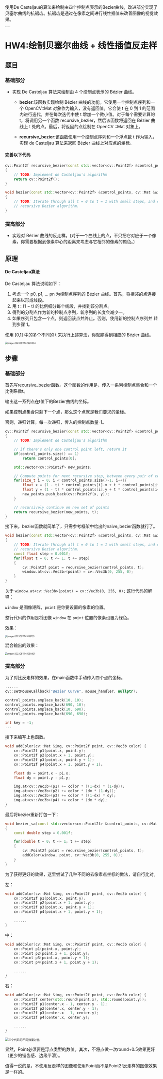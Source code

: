 使用De Casteljau的算法来绘制由四个控制点表示的Bezier曲线，改进部分实现了贝塞尔曲线的抗锯齿。抗锯齿是通过在像素之间进行线性插值来改善图像的视觉效果。

<img src="https://regz-1258735137.cos.ap-guangzhou.myqcloud.com/remo_t/g9nRCkNoHGpUw3q.png" alt="三个代码的不同效果对比" style="zoom:10%;" />

<!--more-->

# HW4:绘制贝塞尔曲线 + 线性插值反走样

## 题目

### 基础部分

- 实现 De Casteljau 算法来绘制由 4 个控制点表示的 Bézier 曲线。

  - **bezier**:该函数实现绘制 Bézier 曲线的功能。它使用一个控制点序列和一个 OpenCV::Mat 对象作为输入，没有返回值。它会使 t 在 0 到 1 的范围内进行迭代，并在每次迭代中使 t 增加一个微小值。对于每个需要计算的 t，将调用另一个函数 recursive_bezier，然后该函数将返回在 Bézier 曲线上 t 处的点。最后，将返回的点绘制在 OpenCV ::Mat 对象上。

  - **recursive_bezier**:该函数使用一个控制点序列和一个浮点数 t 作为输入， 实现 de Casteljau 算法来返回 Bézier 曲线上对应点的坐标。

#### 完善以下代码

 ```c++
 cv::Point2f recursive_bezier(const std::vector<cv::Point2f> &control_points, float t) 
 {
     // TODO: Implement de Casteljau's algorithm
     return cv::Point2f();
 }
 
 void bezier(const std::vector<cv::Point2f> &control_points, cv::Mat &window) 
 {
     // TODO: Iterate through all t = 0 to t = 1 with small steps, and call de Casteljau's 
     // recursive Bezier algorithm.
 }
 ```

### 提高部分

- 实现对 Bézier 曲线的反走样。(对于一个曲线上的点，不只把它对应于一个像素，你需要根据到像素中心的距离来考虑与它相邻的像素的颜色。)

## 原理

#### De Casteljau算法

De Casteljau 算法说明如下：

1. 考虑一个 p0, p1, ... pn 为控制点序列的 Bézier 曲线。首先，将相邻的点连接 起来以形成线段。
2. 用 t : (1 − t) 的比例细分每个线段，并找到该分割点。
3. 得到的分割点作为新的控制点序列，新序列的长度会减少一。
4. 如果序列只包含一个点，则返回该点并终止。否则，使用新的控制点序列并 转到步骤 1。

使用 [0,1] 中的多个不同的 t 来执行上述算法，你就能得到相应的 Bézier 曲线。

<img src="https://regz-1258735137.cos.ap-guangzhou.myqcloud.com/remo_t/vVhaEScqslN4A7m.png" alt="image-20230611142920304" style="zoom:50%;" />



## 步骤

### 基础部分

首先写recursive_bezier函数。这个函数的作用是，传入一系列控制点集合和一个比例系数t。

输出这一系列点在t值下的Bezier曲线的坐标。

如果控制点集合只剩下一个点，那么这个点就是我们要求的坐标。

否则，递归计算。每一次递归，传入的控制点数量-1。

```c++
cv::Point2f recursive_bezier(const std::vector<cv::Point2f> &control_points, float t) 
{
    // TODO: Implement de Casteljau's algorithm

    // if there's only one control point left, return it
    if(control_points.size() == 1)
        return control_points[0];

    std::vector<cv::Point2f> new_points;

    // Compute points for next recursive step, between every pair of control points
    for(size_t i = 0; i < control_points.size()-1; i++){
        float x = (1 - t) * control_points[i].x + t * control_points[i+1].x;
        float y = (1 - t) * control_points[i].y + t * control_points[i+1].y;
        new_points.push_back(cv::Point2f(x, y));
    }

    // recursively continue on new set of points
    return recursive_bezier(new_points, t);
}
```

接下来，bezier函数就简单了，只需参考框架中给出的naive_bezier函数就行了。

```c++
void bezier(const std::vector<cv::Point2f> &control_points, cv::Mat &window) 
{
    // TODO: Iterate through all t = 0 to t = 1 with small steps, and call de Casteljau's 
    // recursive Bezier algorithm.
    const float step = 0.001f;
    for(float t = 0; t <= 1; t += step)
    {
        cv::Point2f point = recursive_bezier(control_points, t);
        window.at<cv::Vec3b>(point) = cv::Vec3b(0, 255, 0);
    }
}
```

关于 `window.at<cv::Vec3b>(point) = cv::Vec3b(0, 255, 0);` 这行代码的解释：

`window` 是图像矩阵，`point` 是你要设置的像素的位置。

整行代码的作用是将图像 `window` 在 `point` 位置的像素设置为绿色。



效果：

<img src="https://regz-1258735137.cos.ap-guangzhou.myqcloud.com/remo_t/4qrsdLAmCZfNOQe.png" alt="image-20230611145138155" style="zoom:50%;" />

混合输出的效果：

<img src="https://regz-1258735137.cos.ap-guangzhou.myqcloud.com/remo_t/C8r7zq9caTSRVFX.png" alt="image-20230611145058801" style="zoom:50%;" />

### 提高部分

为了对比反走样的效果，在main函数中手动传入四个点的坐标。

```c++
......
cv::setMouseCallback("Bezier Curve", mouse_handler, nullptr);

control_points.emplace_back(10, 10);
control_points.emplace_back(690, 10);
control_points.emplace_back(10, 690);
control_points.emplace_back(690, 690);

int key = -1;
...
```



接下来编写上色函数。

```c++
void addColor(cv::Mat &img, cv::Point2f point, cv::Vec3b color) {
    cv::Point2f p1(point.x, point.y);
    cv::Point2f p2(point.x + 1, point.y);
    cv::Point2f p3(point.x, point.y + 1);
    cv::Point2f p4(point.x + 1, point.y + 1);

    float dx = point.x - p1.x;
    float dy = point.y - p1.y;

    img.at<cv::Vec3b>(p1) += color * ((1-dx) * (1-dy));
    img.at<cv::Vec3b>(p2) += color * (dx * (1-dy));
    img.at<cv::Vec3b>(p3) += color * ((1-dx) * dy);
    img.at<cv::Vec3b>(p4) += color * (dx * dy);
}
```

最后将bezier重新打包一下：

```c++
void bezier_sa(const std::vector<cv::Point2f> &control_points, cv::Mat &window)
{
    const double step = 0.001f;

    for(double t = 0; t <= 1; t += step)
    {
        cv::Point2f point = recursive_bezier(control_points, t);
        addColor(window, point, cv::Vec3b(0, 255, 0));
    }
}
```



为了获得更好的效果，这里尝试了几种不同的去像素点坐标的做法，请自行比对。

左：

```c++
void addColor(cv::Mat &img, cv::Point2f point, cv::Vec3b color) {
    cv::Point2f p1(point.x, point.y);
    cv::Point2f p2(point.x + 1, point.y);
    cv::Point2f p3(point.x, point.y + 1);
    cv::Point2f p4(point.x + 1, point.y + 1);

	......
}
```

中：

```c++
void addColor(cv::Mat &img, cv::Point2f point, cv::Vec3b color) {
    cv::Point p1(point.x, point.y);
    cv::Point p2(point.x + 1, point.y);
    cv::Point p3(point.x, point.y + 1);
    cv::Point p4(point.x + 1, point.y + 1);

	......
}
```

右：

```c++
void addColor(cv::Mat &img, cv::Point2f point, cv::Vec3b color) {
    cv::Point2f center(std::round(point.x), std::round(point.y));
    cv::Point2f p1(center.x - 1, center.y - 1);
    cv::Point2f p2(center.x, center.y - 1);
    cv::Point2f p3(center.x - 1, center.y);
    cv::Point2f p4(center.x, center.y);

	......
}
```

<img src="https://regz-1258735137.cos.ap-guangzhou.myqcloud.com/remo_t/g9nRCkNoHGpUw3q-20230627155930526.png" alt="三个代码的不同效果对比" style="zoom:67%;" />

显然，Point必须要是浮点类型的数值。其次，不将点做一次round+0.5效果更好（更少的锯齿感、边缘平滑）。

值得一说的是，不使用反走样的图像和使用Point而不是Point2f反走样的图像效果是一样的。

